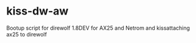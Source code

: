 # kiss-dw-aw
Bootup script for direwolf 1.8DEV for AX25 and Netrom and kissattaching ax25 to direwolf
